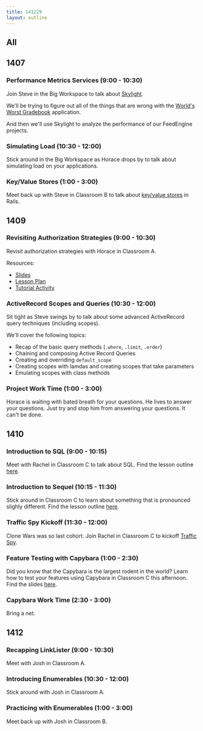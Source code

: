 ```yaml
---
title: 141229
layout: outline
---
```


## All

## 1407

### Performance Metrics Services (9:00 - 10:30)

Join Steve in the Big Workspace to talk about [Skylight](http://skylight.io).

We'll be trying to figure out all of the things that are wrong with the [World's Worst Gradebook](https://polar-inlet-5855.herokuapp.com/) application.

And then we'll use Skylight to analyze the performance of our FeedEngine projects.

### Simulating Load (10:30 - 12:00)

Stick around in the Big Workspace as Horace drops by to talk about simulating load on your applications.

### Key/Value Stores (1:00 - 3:00)

Meet back up with Steve in Classroom B to talk about [key/value stores](http://tutorials.jumpstartlab.com/topics/performance/caching_data.html) in Rails.

## 1409

### Revisiting Authorization Strategies (9:00 - 10:30)

Revisit authorization strategies with Horace in Classroom A.

Resources:

* [Slides](https://www.dropbox.com/sh/iwlgfajecdr3bt1/AAAgVD8WrTvcQMbuLBsNyuApa?dl=0)
* [Lesson Plan](https://github.com/turingschool/lesson_plans/blob/master/ruby_03-professional_rails_applications/revisiting_authorization_for_multitenant_applications.markdown)
* [Tutorial Activity](http://tutorials.jumpstartlab.com/academy/workshops/revisiting_authentication_and_authorization.html)

### ActiveRecord Scopes and Queries (10:30 - 12:00)

Sit tight as Steve swings by to talk about some advanced ActiveRecord query techniques (including scopes).

We'll cover the following topics:

* Recap of the basic query methods (`.where`, `.limit`, `.order`)
* Chaining and composing Active Record Queries
* Creating and overriding `default_scope`
* Creating scopes with lamdas and creating scopes that take parameters
* Emulating scopes with class methods

### Project Work Time (1:00 - 3:00)

Horace is waiting with bated breath for your questions. He lives to answer your questions. Just try and stop him from answering your questions. It can't be done.

## 1410

### Introduction to SQL (9:00 - 10:15)

Meet with Rachel in Classroom C to talk about SQL. Find the lesson outline [here](https://github.com/turingschool/lesson_plans/blob/master/ruby_02-web_applications_with_ruby/introduction_to_sql.markdown).

### Introduction to Sequel (10:15 - 11:30)

Stick around in Classroom C to learn about something that is pronounced slighly different. Find the lesson outline [here](https://github.com/turingschool/lesson_plans/blob/master/ruby_02-web_applications_with_ruby/introduction_to_sequel.markdown).

### Traffic Spy Kickoff (11:30 - 12:00)

Clone Wars was so last cohort. Join Rachel in Classroom C to kickoff [Traffic Spy](http://tutorials.jumpstartlab.com/projects/traffic_spy.html).

### Feature Testing with Capybara (1:00 - 2:30)

Did you know that the Capybara is the largest rodent in the world? Learn how to test your features using Capybara in Classroom C this afternoon. Find the slides [here](https://www.dropbox.com/s/djzqkdyfyh6jdjz/Feature%20Testing%20with%20Capybara.key?dl=0).

### Capybara Work Time (2:30 - 3:00)

Bring a net.

## 1412

### Recapping LinkLister (9:00 - 10:30)

Meet with Josh in Classroom A.

### Introducing Enumerables (10:30 - 12:00)

Stick around with Josh in Classroom A.

### Practicing with Enumerables (1:00 - 3:00)

Meet back up with Josh in Classroom B.